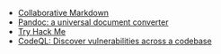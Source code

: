 - [Collaborative Markdown][link01]
- [Pandoc: a universal document converter][link02]
- [Try Hack Me][link03]
- [CodeQL: Discover vulnerabilities across a codebase][link04]

[link02]: https://pandoc.org/
[link01]: https://hackmd.io/home/
[link03]: https://tryhackme.com/
[link04]: https://codeql.github.com/
